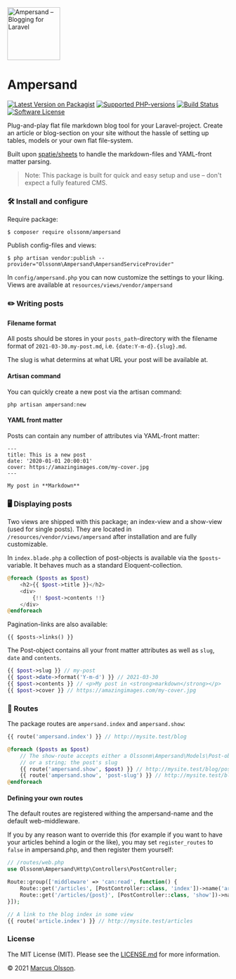 <img src="https://user-images.githubusercontent.com/907114/113181484-20c9c600-9252-11eb-9e13-7c361f4f5134.png" width="120px" alt="Ampersand – Blogging for Laravel" />

# Ampersand

[![Latest Version on Packagist](https://img.shields.io/packagist/v/olssonm/ampersand.svg?style=flat-square)](https://packagist.org/packages/olssonm/ampersand)
[![Supported PHP-versions](https://img.shields.io/packagist/php-v/olssonm/ampersand?style=flat-square)](https://packagist.org/packages/olssonm/ampersand)
[![Build Status](https://img.shields.io/github/workflow/status/olssonm/ampersand/Run%20tests.svg?style=flat-square&label=tests)](https://github.com/olssonm/ampersand/actions?query=workflow%3A%22Run+tests%22)
[![Software License](https://img.shields.io/badge/license-MIT-brightgreen.svg?style=flat-square)](LICENSE.md)

Plug-and-play flat file markdown blog tool for your Laravel-project. Create an article or blog-section on your site without the hassle of setting up tables, models or your own flat file-system.

Built upon [spatie/sheets](https://github.com/spatie/sheets) to handle the markdown-files and YAML-front matter parsing.

>Note: This package is built for quick and easy setup and use – don't expect a fully featured CMS.

### 🛠 Install and configure

Require package:

```
$ composer require olssonm/ampersand
```

Publish config-files and views:

```
$ php artisan vendor:publish --provider="Olssonm\Ampersand\AmpersandServiceProvider"
```

In `config/ampersand.php` you can now customize the settings to your liking. Views are available at `resources/views/vendor/ampersand`

### ✏️ Writing posts

####  Filename format

All posts should be stores in your `posts_path`-directory with the filename format of `2021-03-30.my-post.md`, i.e. `{date:Y-m-d}.{slug}.md`.

The slug is what determins at what URL your post will be available at.

#### Artisan command

You can quickly create a new post via the artisan command:

```
php artisan ampersand:new
```

#### YAML front matter

Posts can contain any number of attributes via YAML-front matter:

```
---
title: This is a new post
date: '2020-01-01 20:00:01'
cover: https://amazingimages.com/my-cover.jpg
---

My post in **Markdown**
```

### 🖥 Displaying posts

Two views are shipped with this package; an index-view and a show-view (used for single posts). They are located in `/resources/vendor/views/ampersand` after installation and are fully customizable.

In `index.blade.php` a collection of post-objects is available via the `$posts`-variable. It behaves much as a standard Eloquent-collection.

``` php
@foreach ($posts as $post)
    <h2>{{ $post->title }}</h2>
    <div>
        {!! $post->contents !!}
    </div>
@endforeach
```

Pagination-links are also available:

```
{{ $posts->links() }}
```

The Post-object contains all your front matter attributes as well as `slug`, `date` and `contents`.

``` php
{{ $post->slug }} // my-post
{{ $post->date->format('Y-m-d') }} // 2021-03-30
{{ $post->contents }} // <p>My post in <strong>markdown</strong></p>
{{ $post->cover }} // https://amazingimages.com/my-cover.jpg
```

### 🚦 Routes

The package routes are `ampersand.index` and `ampersand.show`:

```php
{{ route('ampersand.index') }} // http://mysite.test/blog

@foreach ($posts as $post)
    // The show-route accepts either a Olssonm\Ampersand\Models\Post-object
    // or a string; the post's slug
    {{ route('ampersand.show', $post) }} // http://mysite.test/blog/post-slug
    {{ route('ampersand.show', 'post-slug') }} // http://mysite.test/blog/post-slug
@endforeach
```

#### Defining your own routes

The default routes are registered withing the ampersand-name and the default web-middleware.

If you by any reason want to override this (for example if you want to have your articles behind a login or the like), you may set `register_routes` to `false` in ampersand.php, and then register them yourself:

``` php
// /routes/web.php
use Olssonm\Ampersand\Http\Controllers\PostController;

Route::group(['middleware' => 'can:read', function() {
    Route::get('/articles', [PostController::class, 'index'])->name('article.index');
    Route::get('/articles/{post}', [PostController::class, 'show'])->name('article.show');
}]);

// A link to the blog index in some view
{{ route('article.index') }} // http://mysite.test/articles
```

### License

The MIT License (MIT). Please see the [LICENSE.md](LICENSE.md) for more information.

© 2021 [Marcus Olsson](https://marcusolsson.me).
